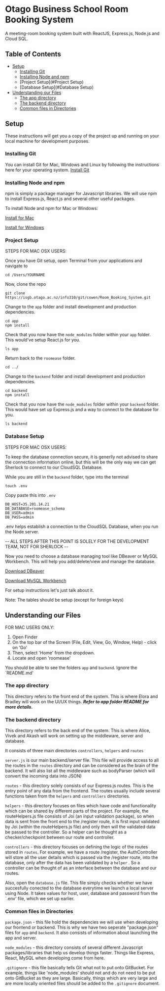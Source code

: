 # Otago Business School Room Booking System
A meeting-room booking system built with ReactJS, Express.js, Node.js and Cloud SQL.

## Table of Contents

* [Setup](#setup)
    * [Installing Git](#installing-git)
    * [Installing Node and npm](#installing-node-and-npm)
    * [Project Setup](#Project Setup)
    * [Database Setup](#Database Setup)
* [Understanding our Files](#understanding-the-files)
    * [The app directory](#the-app-directory)
    * [The backend directory](#the-backend-directory)
    * [Common files in Directories](Common-files-in-Directories)

## Setup
These instructions will get you a copy of the project up and running on your local machine for development purposes.
### Installing Git
You can install Git for Mac, Windows and Linux by following the instructions here for your operating system.
[Install Git](https://www.atlassian.com/git/tutorials/install-git)

### Installing Node and npm
npm is simply a package manager for Javascript libraries. We will use npm to install Express.js, React.js and several other useful packages.

To install Node and npm for Mac or Windows:

[Install for Mac](https://nodejs.org/dist/v10.15.3/node-v10.15.3.pkg)

[Install for Windows](https://nodejs.org/dist/v10.15.3/node-v10.15.3-x86.msi)

### Project Setup

STEPS FOR MAC OSX USERS:

Once you have Git setup, open Terminal from your applications and navigate to
```
cd /Users/YOURNAME
```

Now, clone the repo
```
git clone https://isgb.otago.ac.nz/info310/git/cowen/Room_Booking_System.git
```

Change to the `app` folder and install development and production dependencies.

```
cd app
npm install
```

Check that you now have the `node_modules` folder within your `app` folder.
This would've setup React.js for you.

```
ls app
```

Return back to the `roomease` folder.

```
cd ../
```
Change to the `backend` folder and install development and production dependencies.

```
cd backend
npm install
```

Check that you now have the `node_modules` folder within your `backend` folder.
This would have set up Express.js and a way to connect to the database for you.

```
ls backend
```

### Database Setup

STEPS FOR MAC OSX USERS:

To keep the database connection secure, it is generlly not advised to share the
connection information online, but this will be the only way we can get Sherlock to
connect to our CloudSQL Database.

While you are still in the `backend` folder, type into the terminal

```
touch .env
```
Copy paste this into `.env`

```
DB_HOST=35.201.14.21
DB_DATABASE=roomease_schema
DB_USER=admin
DB_PASS=admin
```
.env helps establish a connection to the CloudSQL Database, when you run the Node server.

-- ALL STEPS AFTER THIS POINT IS SOLELY FOR THE DEVELOPMENT TEAM, NOT FOR SHERLOCK --

Now you need to choose a database managing tool like DBeaver or MySQL Workbench. This will
help you add/delete/view and manage the database.

[Download DBeaver](https://dbeaver.io/download/)

[Download MySQL Workbench](https://dev.mysql.com/downloads/workbench/)

For setup instructions let's just talk about it.

Note: The tables should be setup (except for foreign keys)

## Understanding our Files

FOR MAC USERS ONLY:

1. Open Finder
2. On the top bar of the Screen (File, Edit, View, Go, Window, Help) - click on 'Go'
3. Then, select 'Home' from the dropdown.
4. Locate and open 'roomease'

You should be able to see the folders `app` and `backend`. Ignore the `README.md'

### The app directory
This directory refers to the front end of the system. This is where Elora and Bradley will work on the UI/UX things. 
**_Refer to app folder README for more details._**

### The backend directory
This directory refers to the back end of the system. This is where Alice, Vivek and Akash will work on 
setting up the middleware, server and database.

It consists of three main directories `controllers`, `helpers` and `routes`

`server.js` is our main backend/server file. This file will provide access to all the routes in the `routes` directory and can be considered as the brain of the backend. It will also list all the middleware such as bodyParser (which will convert the incoming data into JSON)

`routes` - this directory solely consists of our Express.js routes. This is the entry point of any data from the frontend. The routes usually include several functions taken from the `helpers` and `controllers` directories.

`helpers` - this directory focuses on files which have code and functionality which can be shared by different parts of the project. For example, the routeHelpers.js file consists of Joi (an input validation package), so when data is sent from the front end to the /register route, it is first input validated by Joi (within the routeHelpers.js file) and only then will the validated data be passed to the controller. So a helper can be thought as a checker/checkpoint between our route and controller.

`controllers` - this directory focuses on defining the logic of the routes stored in `routes`. For example, we have a route /register, the AuthController will store all the user details which is passed via the /register route, into the database, only after the data has been validated by a `helper` . So a controller can be thought of as an interface between the database and our routes.

Also, open the `database.js` file. This file simply checks whether we have succesfully conected to the database everytime we launch a local server using Node. It takes values for host, user, database and password from the `.env' file, which we set up earlier.

### Common files in Directories

`package.json` - this file hold the dependencies we will use when developing our frontend or backend.
This is why we have two seperate "package.json" files for `app` and `backend`. It also consists of information about launching the app and server.

`node_modules` - this directory consists of several different Javascript packages/libraries that
help us develop things faster. Things like Express, React, MySQL when developing come from here.

`.gitignore` - this file basically tells Git what not to put onto GitBucket. For example, things like
'node_modules' should not and do not need to be put onto GitBucket as they are large. Basically, things
which are very large and are more locally oriented files should be added to the `.gitignore` document.

